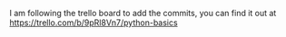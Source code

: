 I am following the trello board to add the commits, you can find it out at https://trello.com/b/9pRl8Vn7/python-basics

